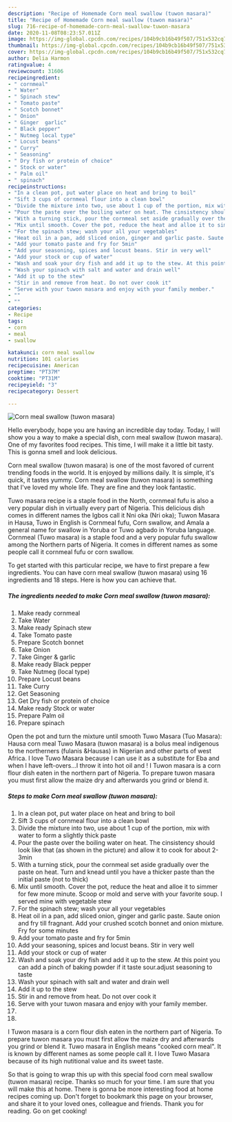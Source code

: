 ```yaml
---
description: "Recipe of Homemade Corn meal swallow (tuwon masara)"
title: "Recipe of Homemade Corn meal swallow (tuwon masara)"
slug: 716-recipe-of-homemade-corn-meal-swallow-tuwon-masara
date: 2020-11-08T08:23:57.011Z
image: https://img-global.cpcdn.com/recipes/104b9cb16b49f507/751x532cq70/corn-meal-swallow-tuwon-masara-recipe-main-photo.jpg
thumbnail: https://img-global.cpcdn.com/recipes/104b9cb16b49f507/751x532cq70/corn-meal-swallow-tuwon-masara-recipe-main-photo.jpg
cover: https://img-global.cpcdn.com/recipes/104b9cb16b49f507/751x532cq70/corn-meal-swallow-tuwon-masara-recipe-main-photo.jpg
author: Delia Harmon
ratingvalue: 4
reviewcount: 31606
recipeingredient:
- " cornmeal"
- " Water"
- " Spinach stew"
- " Tomato paste"
- " Scotch bonnet"
- " Onion"
- " Ginger  garlic"
- " Black pepper"
- " Nutmeg local type"
- " Locust beans"
- " Curry"
- " Seasoning"
- " Dry fish or protein of choice"
- " Stock or water"
- " Palm oil"
- " spinach"
recipeinstructions:
- "In a clean pot, put water place on heat and bring to boil"
- "Sift 3 cups of cornmeal flour into a clean bowl"
- "Divide the mixture into two, use about 1 cup of the portion, mix with water to form a slightly thick paste"
- "Pour the paste over the boiling water on heat. The cinsistency should look like that (as shown in the picture) and allow it to cook for about 2-3min"
- "With a turning stick, pour the cornmeal set aside gradually over the paste on heat. Turn and knead until you have a thicker paste than the initial paste (not to thick)"
- "Mix until smooth. Cover the pot, reduce the heat and alloe it to simmer for few more minute. Scoop or mold and serve with your favorite soup. I served mine with vegetable stew"
- "For the spinach stew; wash your all your vegetables"
- "Heat oil in a pan, add sliced onion, ginger and garlic paste. Saute onion and fry till fragnant. Add your crushed scotch bonnet and onion mixture. Fry for some minutes"
- "Add your tomato paste and fry for 5min"
- "Add your seasoning, spices and locust beans. Stir in very well"
- "Add your stock or cup of water"
- "Wash and soak your dry fish and add it up to the stew. At this point you can add a pinch of baking powder if it taste sour.adjust seasoning to taste"
- "Wash your spinach with salt and water and drain well"
- "Add it up to the stew"
- "Stir in and remove from heat. Do not over cook it"
- "Serve with your tuwon masara and enjoy with your family member."
- ""
- ""
categories:
- Recipe
tags:
- corn
- meal
- swallow

katakunci: corn meal swallow 
nutrition: 101 calories
recipecuisine: American
preptime: "PT37M"
cooktime: "PT31M"
recipeyield: "3"
recipecategory: Dessert

---
```



![Corn meal swallow (tuwon masara)](https://img-global.cpcdn.com/recipes/104b9cb16b49f507/751x532cq70/corn-meal-swallow-tuwon-masara-recipe-main-photo.jpg)

Hello everybody, hope you are having an incredible day today. Today, I will show you a way to make a special dish, corn meal swallow (tuwon masara). One of my favorites food recipes. This time, I will make it a little bit tasty. This is gonna smell and look delicious.

Corn meal swallow (tuwon masara) is one of the most favored of current trending foods in the world. It is enjoyed by millions daily. It is simple, it's quick, it tastes yummy. Corn meal swallow (tuwon masara) is something that I've loved my whole life. They are fine and they look fantastic.

Tuwo masara recipe is a staple food in the North, cornmeal fufu is also a very popular dish in virtually every part of Nigeria. This delicious dish comes in different names the Igbos call it Nni oka (Nri oka); Tuwon Masara in Hausa, Tuwo in English is Cornmeal fufu, Corn swallow, and Amala a general name for swallow in Yoruba or Tuwo agbado in Yoruba language. Cornmeal (Tuwo masara) is a staple food and a very popular fufu swallow among the Northern parts of Nigeria. It comes in different names as some people call it cornmeal fufu or corn swallow.


To get started with this particular recipe, we have to first prepare a few ingredients. You can have corn meal swallow (tuwon masara) using 16 ingredients and 18 steps. Here is how you can achieve that.

<!--inarticleads1-->

##### The ingredients needed to make Corn meal swallow (tuwon masara):

1. Make ready  cornmeal
1. Take  Water
1. Make ready  Spinach stew
1. Take  Tomato paste
1. Prepare  Scotch bonnet
1. Take  Onion
1. Take  Ginger &amp; garlic
1. Make ready  Black pepper
1. Take  Nutmeg (local type)
1. Prepare  Locust beans
1. Take  Curry
1. Get  Seasoning
1. Get  Dry fish or protein of choice
1. Make ready  Stock or water
1. Prepare  Palm oil
1. Prepare  spinach


Open the pot and turn the mixture until smooth Tuwo Masara (Tuo Masara): Hausa corn meal Tuwo Masara (tuwon masara) is a bolus meal indigenous to the northerners (fulanis &amp;Hausas) in Nigerian and other parts of west Africa. I love Tuwo Masara because I can use it as a substitute for Eba and when I have left-overs…I throw it into hot oil and ! I Tuwon masara is a corn flour dish eaten in the northern part of Nigeria. To prepare tuwon masara you must first allow the maize dry and afterwards you grind or blend it. 

<!--inarticleads2-->

##### Steps to make Corn meal swallow (tuwon masara):

1. In a clean pot, put water place on heat and bring to boil
1. Sift 3 cups of cornmeal flour into a clean bowl
1. Divide the mixture into two, use about 1 cup of the portion, mix with water to form a slightly thick paste
1. Pour the paste over the boiling water on heat. The cinsistency should look like that (as shown in the picture) and allow it to cook for about 2-3min
1. With a turning stick, pour the cornmeal set aside gradually over the paste on heat. Turn and knead until you have a thicker paste than the initial paste (not to thick)
1. Mix until smooth. Cover the pot, reduce the heat and alloe it to simmer for few more minute. Scoop or mold and serve with your favorite soup. I served mine with vegetable stew
1. For the spinach stew; wash your all your vegetables
1. Heat oil in a pan, add sliced onion, ginger and garlic paste. Saute onion and fry till fragnant. Add your crushed scotch bonnet and onion mixture. Fry for some minutes
1. Add your tomato paste and fry for 5min
1. Add your seasoning, spices and locust beans. Stir in very well
1. Add your stock or cup of water
1. Wash and soak your dry fish and add it up to the stew. At this point you can add a pinch of baking powder if it taste sour.adjust seasoning to taste
1. Wash your spinach with salt and water and drain well
1. Add it up to the stew
1. Stir in and remove from heat. Do not over cook it
1. Serve with your tuwon masara and enjoy with your family member.
1. 
1. 


I Tuwon masara is a corn flour dish eaten in the northern part of Nigeria. To prepare tuwon masara you must first allow the maize dry and afterwards you grind or blend it. Tuwo masara in English means &#34;cooked corn meal&#34;. It is known by different names as some people call it. I love Tuwo Masara because of its high nutitional value and its sweet taste. 

So that is going to wrap this up with this special food corn meal swallow (tuwon masara) recipe. Thanks so much for your time. I am sure that you will make this at home. There is gonna be more interesting food at home recipes coming up. Don't forget to bookmark this page on your browser, and share it to your loved ones, colleague and friends. Thank you for reading. Go on get cooking!

